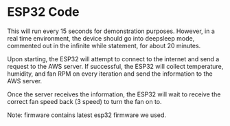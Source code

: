 # ESP32 Code

This will run every 15 seconds for demonstration purposes. However, in a real time environment, 
the device should go into deepsleep mode, commented out in the infinite while statement, for about 20 minutes.   

Upon starting, the ESP32 will attempt to connect to the internet and send a request to the AWS server. 
If successful, the ESP32 will collect temperature, humidity, and fan RPM on every iteration and send the information to the AWS server.   

Once the server receives the information, the ESP32 will wait to receive the correct fan speed back (3 speed) to turn the fan on to.   

Note: firmware contains latest esp32 firmware we used.
